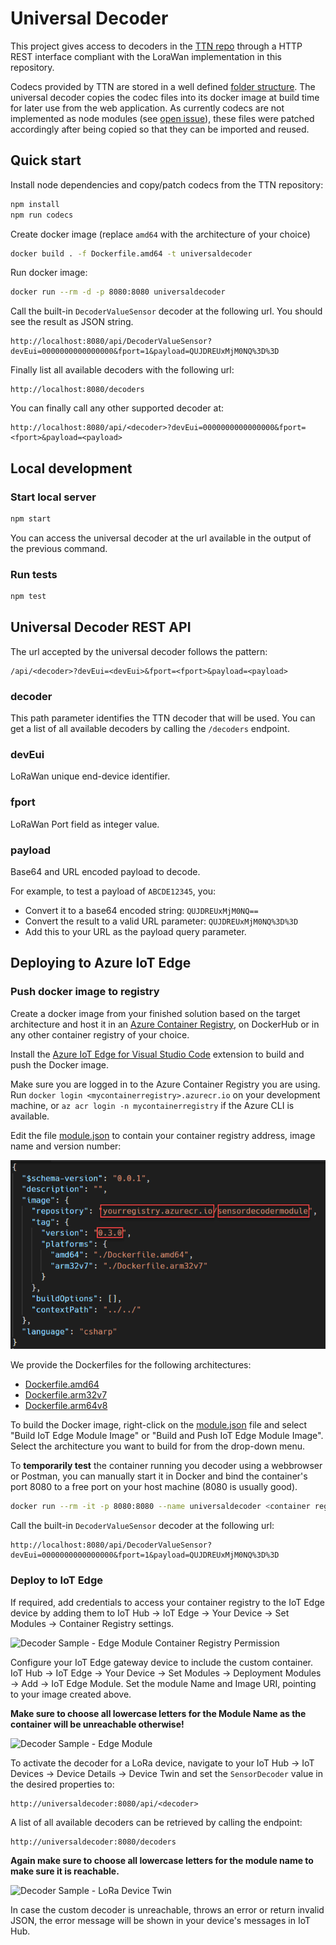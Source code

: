 # Universal Decoder
<!-- markdownlint-disable MD040 -->

This project gives access to decoders in the [TTN repo](https://github.com/TheThingsNetwork/lorawan-devices#payload-codecs) through a HTTP REST interface compliant with the LoraWan implementation in this repository.

Codecs provided by TTN are stored in a well defined [folder structure](https://github.com/TheThingsNetwork/lorawan-devices#files-and-directories). The universal decoder copies the codec files into its docker image at build time for later use from the web application. As currently codecs are not implemented as node modules (see [open issue](https://github.com/TheThingsNetwork/lorawan-devices/issues/177)), these files were patched accordingly after being copied so that they can be imported and reused.

## Quick start

Install node dependencies and copy/patch codecs from the TTN repository:

```bash
npm install
npm run codecs
```

Create docker image (replace `amd64` with the architecture of your choice)

```bash
docker build . -f Dockerfile.amd64 -t universaldecoder
```

Run docker image:

```bash
docker run --rm -d -p 8080:8080 universaldecoder
```

Call the built-in `DecoderValueSensor` decoder at the following url. You should see the result as JSON string.

```
http://localhost:8080/api/DecoderValueSensor?devEui=0000000000000000&fport=1&payload=QUJDREUxMjM0NQ%3D%3D
```

Finally list all available decoders with the following url:

```
http://localhost:8080/decoders
```

You can finally call any other supported decoder at:

```
http://localhost:8080/api/<decoder>?devEui=0000000000000000&fport=<fport>&payload=<payload>
```

## Local development

### Start local server

```bash
npm start
```

You can access the universal decoder at the url available in the output of the previous command.

### Run tests

```bash
npm test
```

## Universal Decoder REST API

The url accepted by the universal decoder follows the pattern:

```
/api/<decoder>?devEui=<devEui>&fport=<fport>&payload=<payload>
```

### decoder

This path parameter identifies the TTN decoder that will be used. You can get a list of all available decoders by calling the `/decoders` endpoint.

### devEui

LoRaWan unique end-device identifier.

### fport

LoRaWan Port field as integer value.

### payload

Base64 and URL encoded payload to decode.

For example, to test a payload of `ABCDE12345`, you:

- Convert it to a base64 encoded string: `QUJDREUxMjM0NQ==`
- Convert the result to a valid URL parameter: `QUJDREUxMjM0NQ%3D%3D`
- Add this to your URL as the payload query parameter.

## Deploying to Azure IoT Edge

### Push docker image to registry

Create a docker image from your finished solution based on the target architecture and host it in an [Azure Container Registry](https://azure.microsoft.com/services/container-registry/), on DockerHub or in any other container registry of your choice.

Install the [Azure IoT Edge for Visual Studio Code](https://marketplace.visualstudio.com/items?itemName=vsciot-vscode.azure-iot-edge) extension to build and push the Docker image.

Make sure you are logged in to the Azure Container Registry you are using. Run `docker login <mycontainerregistry>.azurecr.io` on your development machine, or `az acr login -n mycontainerregistry` if the Azure CLI is available.

Edit the file [module.json](/Samples/UniversalDecoder/module.json) to contain your container registry address, image name and version number:

![Decoder Sample - module.json file](../images/decodersample-module-json.png)

We provide the Dockerfiles for the following architectures:

- [Dockerfile.amd64](/Samples/UniversalDecoder//Dockerfile.amd64)
- [Dockerfile.arm32v7](/Samples/UniversalDecoder//Dockerfile.arm32v7)
- [Dockerfile.arm64v8](/Samples/UniversalDecoder//Dockerfile.arm64v8)

To build the Docker image, right-click on the [module.json](/Samples/UniversalDecoder/module.json) file and select "Build IoT Edge Module Image" or "Build and Push IoT Edge Module Image". Select the architecture you want to build for from the drop-down menu.

To **temporarily test** the container running you decoder using a webbrowser or Postman, you can manually start it in Docker and bind the container's port 8080 to a free port on your host machine (8080 is usually good).

```bash
docker run --rm -it -p 8080:8080 --name universaldecoder <container registry>/<image>:<tag>
````

Call the built-in `DecoderValueSensor` decoder at the following url:

```
http://localhost:8080/api/DecoderValueSensor?devEui=0000000000000000&fport=1&payload=QUJDREUxMjM0NQ%3D%3D
```

### Deploy to IoT Edge

If required, add credentials to access your container registry to the IoT Edge device by adding them to IoT Hub &rarr; IoT Edge &rarr; Your Device &rarr; Set Modules &rarr; Container Registry settings.

![Decoder Sample - Edge Module Container Registry Permission](../images/decodersample-edgepermission.png)

Configure your IoT Edge gateway device to include the custom container. IoT Hub &rarr; IoT Edge &rarr; Your Device &rarr; Set Modules &rarr; Deployment Modules &rarr; Add &rarr; IoT Edge Module. Set the module Name and Image URI, pointing to your image created above.

**Make sure to choose all lowercase letters for the Module Name as the container will be unreachable otherwise!**

![Decoder Sample - Edge Module](../images/decodersample-edgemodule.png)

To activate the decoder for a LoRa device, navigate to your IoT Hub &rarr; IoT Devices &rarr; Device Details &rarr; Device Twin and set the ```SensorDecoder``` value in the desired properties to:

```
http://universaldecoder:8080/api/<decoder>
```

A list of all available decoders can be retrieved by calling the endpoint:

```
http://universaldecoder:8080/decoders
```

**Again make sure to choose all lowercase letters for the module name to make sure it is reachable.**

![Decoder Sample - LoRa Device Twin](../images/decodersample-devicetwin.png)

In case the custom decoder is unreachable, throws an error or return invalid JSON, the error message will be shown in your device's messages in IoT Hub.

<!-- markdownlint-enable MD040 -->
